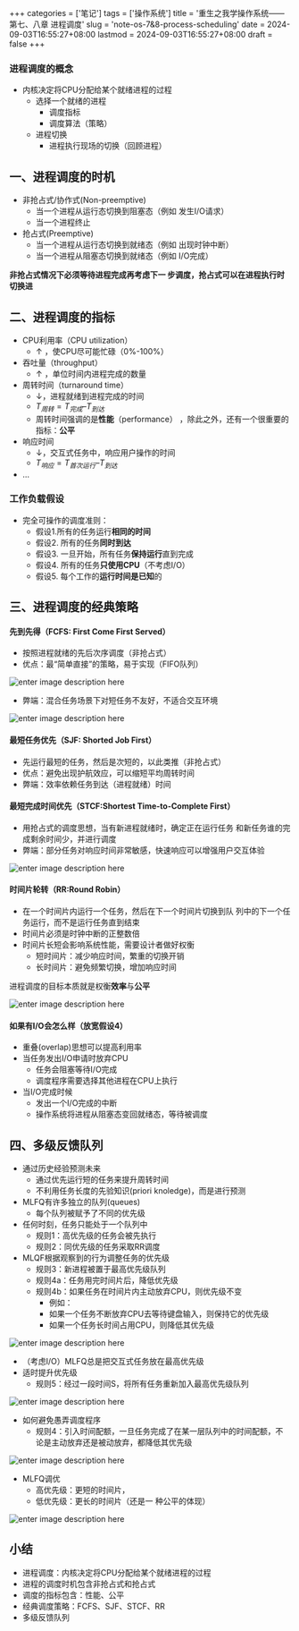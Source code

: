 ﻿+++
categories = ['笔记']
tags = ['操作系统']
title = '重生之我学操作系统——第七、八章 进程调度'
slug = 'note-os-7&8-process-scheduling'
date = 2024-09-03T16:55:27+08:00
lastmod = 2024-09-03T16:55:27+08:00
draft = false
+++

### 进程调度的概念

- 内核决定将CPU分配给某个就绪进程的过程 
	- 选择一个就绪的进程 
		- 调度指标 
		- 调度算法（策略） 
	- 进程切换 
		- 进程执行现场的切换（回顾进程）

## 一、进程调度的时机

- 非抢占式/协作式(Non-preemptive) 
	- 当一个进程从运行态切换到阻塞态（例如 发生I/O请求） 
	- 当一个进程终止 
- 抢占式(Preemptive) 
	- 当一个进程从运行态切换到就绪态（例如 出现时钟中断） 
	- 当一个进程从阻塞态切换到就绪态（例如 I/O完成）

**非抢占式情况下必须等待进程完成再考虑下一 步调度，抢占式可以在进程执行时切换进**

## 二、进程调度的指标

- CPU利用率（CPU utilization）
	- $\uparrow$ ，使CPU尽可能忙碌（0%-100%）
- 吞吐量（throughput）
	- $\uparrow$ ，单位时间内进程完成的数量
- 周转时间（turnaround time）
	- $\downarrow$，进程就绪到进程完成的时间
	- $T_{周转} = T_{完成} – T_{到达}$
	- 周转时间强调的是**性能**（performance） ，除此之外，还有一个很重要的指标：**公平**
- 响应时间
	- $\downarrow$，交互式任务中，响应用户操作的时间 
	- $T_{响应} = T_{首次运行}– T_{到达}$
- …


### 工作负载假设

- 完全可操作的调度准则： 
	- 假设1.所有的任务运行**相同的时间** 
	- 假设2. 所有的任务**同时到达**
	- 假设3. 一旦开始，所有任务**保持运行**直到完成 
	- 假设4. 所有的任务**只使用CPU**（不考虑I/O）
	- 假设5. 每个工作的**运行时间是已知**的

## 三、进程调度的经典策略

#### 先到先得（FCFS: First Come First Served） 
- 按照进程就绪的先后次序调度（非抢占式） 
- 优点：最“简单直接”的策略，易于实现（FIFO队列）

![enter image description here](https://cdn.jsdmirror.com/gh/Satori5ama/Figurebed@main/img/8.png)

- 弊端：混合任务场景下对短任务不友好，不适合交互环境

![enter image description here](https://cdn.jsdmirror.com/gh/Satori5ama/Figurebed@main/img/9.png)

#### 最短任务优先（SJF: Shorted Job First）
- 先运行最短的任务，然后是次短的，以此类推（非抢占式）
- 优点：避免出现护航效应，可以缩短平均周转时间
- 弊端：效率依赖任务到达（进程就绪）时间

#### 最短完成时间优先（STCF:Shortest Time-to-Complete First）
- 用抢占式的调度思想，当有新进程就绪时，确定正在运行任务 和新任务谁的完成剩余时间少，并进行调度
- 弊端：部分任务对响应时间非常敏感，快速响应可以增强用户交互体验

![enter image description here](https://cdn.jsdmirror.com/gh/Satori5ama/Figurebed@main/img/10.png)

#### 时间片轮转（RR:Round Robin） 
-  在一个时间片内运行一个任务，然后在下一个时间片切换到队 列中的下一个任务运行，而不是运行任务直到结束 
- 时间片必须是时钟中断的正整数倍 
-  时间片长短会影响系统性能，需要设计者做好权衡 
	- 短时间片：减少响应时间，繁重的切换开销 
	- 长时间片：避免频繁切换，增加响应时间

进程调度的目标本质就是权衡**效率**与**公平**

![enter image description here](https://cdn.jsdmirror.com/gh/Satori5ama/Figurebed@main/img/11.png)

#### 如果有I/O会怎么样（放宽假设4）

- 重叠(overlap)思想可以提高利用率
- 当任务发出I/O申请时放弃CPU 
	- 任务会阻塞等待I/O完成 
	- 调度程序需要选择其他进程在CPU上执行 
- 当I/O完成时候 
	- 发出一个I/O完成的中断 
	- 操作系统将进程从阻塞态变回就绪态，等待被调度

## 四、多级反馈队列

- 通过历史经验预测未来 
	- 通过优先运行短的任务来提升周转时间 
	- 不利用任务长度的先验知识(priori knoledge)，而是进行预测
- MLFQ有许多独立的队列(queues) 
	- 每个队列被赋予了不同的优先级
- 任何时刻，任务只能处于一个队列中
	- 规则1：高优先级的任务会被先执行 
	- 规则2：同优先级的任务采取RR调度
- MLQF根据观察到的行为调整任务的优先级
	- 规则3：新进程被置于最高优先级队列 
	- 规则4a：任务用完时间片后，降低优先级
	- 规则4b：如果任务在时间片内主动放弃CPU，则优先级不变
		- 例如： 
		- 如果一个任务不断放弃CPU去等待键盘输入，则保持它的优先级 
		- 如果一个任务长时间占用CPU，则降低其优先级

![enter image description here](https://cdn.jsdmirror.com/gh/Satori5ama/Figurebed@main/img/16.png)

- （考虑I/O）MLFQ总是把交互式任务放在最高优先级
- 适时提升优先级
	- 规则5：经过一段时间S，将所有任务重新加入最高优先级队列

![enter image description here](https://cdn.jsdmirror.com/gh/Satori5ama/Figurebed@main/img/17.png)

- 如何避免愚弄调度程序 
	- 规则4：引入时间配额，一旦任务完成了在某一层队列中的时间配额，不论是主动放弃还是被动放弃，都降低其优先级

![enter image description here](https://cdn.jsdmirror.com/gh/Satori5ama/Figurebed@main/img/18.png)

- MLFQ调优 
	-  高优先级：更短的时间片，
	-  低优先级：更长的时间片（还是一 种公平的体现）

![enter image description here](https://cdn.jsdmirror.com/gh/Satori5ama/Figurebed@main/img/19.png)

## 小结

- 进程调度：内核决定将CPU分配给某个就绪进程的过程
- 进程的调度时机包含非抢占式和抢占式
- 调度的指标包含：性能、公平
- 经典调度策略：FCFS、SJF、STCF、RR
- 多级反馈队列
